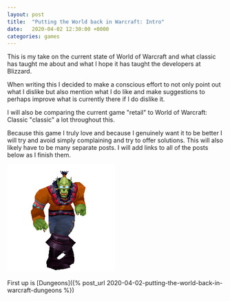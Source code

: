 ```yaml
---
layout: post
title:  "Putting the World back in Warcraft: Intro"
date:   2020-04-02 12:30:00 +0000
categories: games
---
```


This is my take on the current state of World of Warcraft and what classic has taught me about and what I hope it has taught the developers at Blizzard.

When writing this I decided to make a conscious effort to not only point out what I dislike but also mention what I do like and make suggestions to perhaps improve what is currently there if I do dislike it.

I will also be comparing the current game "retail" to World of Warcraft: Classic "classic" a lot throughout this.

Because this game I truly love and because I genuinely want it to be better I will try and avoid simply complaining and try to offer solutions. This will also likely have to be many separate posts. I will add links to all of the posts below as I finish them.

![](/assets/puttingtheworldbackinwarcraft/orcDance.gif)

First up is [Dungeons]({% post_url 2020-04-02-putting-the-world-back-in-warcraft-dungeons %})
